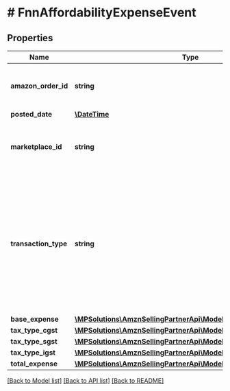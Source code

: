 # # FnnAffordabilityExpenseEvent

## Properties

Name | Type | Description | Notes
------------ | ------------- | ------------- | -------------
**amazon_order_id** | **string** | An Amazon-defined identifier for an order. | [optional]
**posted_date** | [**\DateTime**](\DateTime.md) |  | [optional]
**marketplace_id** | **string** | An encrypted, Amazon-defined marketplace identifier. | [optional]
**transaction_type** | **string** | Indicates the type of transaction.   Possible values:  * Charge - For an affordability promotion expense.  * Refund - For an affordability promotion expense reversal. | [optional]
**base_expense** | [**\MPSolutions\AmznSellingPartnerApi\Models\Finances\FnnCurrency**](FnnCurrency.md) |  | [optional]
**tax_type_cgst** | [**\MPSolutions\AmznSellingPartnerApi\Models\Finances\FnnCurrency**](FnnCurrency.md) |  |
**tax_type_sgst** | [**\MPSolutions\AmznSellingPartnerApi\Models\Finances\FnnCurrency**](FnnCurrency.md) |  |
**tax_type_igst** | [**\MPSolutions\AmznSellingPartnerApi\Models\Finances\FnnCurrency**](FnnCurrency.md) |  |
**total_expense** | [**\MPSolutions\AmznSellingPartnerApi\Models\Finances\FnnCurrency**](FnnCurrency.md) |  | [optional]

[[Back to Model list]](../../README.md#models) [[Back to API list]](../../README.md#endpoints) [[Back to README]](../../README.md)
